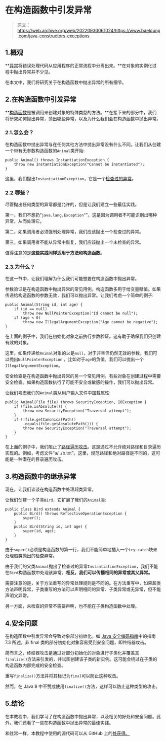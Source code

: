 # 在构造函数中引发异常

> 原文：<https://web.archive.org/web/20220930061024/https://www.baeldung.com/java-constructors-exceptions>

## 1.概观

**[异常](/web/20220628120724/https://www.baeldung.com/java-common-exceptions)将错误处理代码从应用程序的正常流程中分离出来。**在对象的实例化过程中抛出异常并不少见。

在本文中，我们将研究关于在构造函数中抛出异常的所有细节。

## 2.在构造函数中引发异常

**[构造函数](/web/20220628120724/https://www.baeldung.com/java-constructors)是被调用来创建对象的特殊类型的方法。**在接下来的部分中，我们将研究如何抛出异常，抛出哪些异常，以及为什么我们会在构造函数中抛出异常。

### 2.1.怎么会？

在构造函数中抛出异常与在任何其他方法中抛出异常没有什么不同。让我们从创建一个带有无参数构造函数的`Animal`类开始:

```
public Animal() throws InstantiationException {
    throw new InstantiationException("Cannot be instantiated");
}
```

这里，我们抛出`InstantiationException`，它是一个[检查过的异常](/web/20220628120724/https://www.baeldung.com/java-checked-unchecked-exceptions)。

### 2.2.哪些？

尽管抛出任何类型的异常都是允许的，但是让我们建立一些最佳实践。

第一，我们不想扔“`java.lang.Exception”`”。这是因为调用者不可能识别出哪种异常，从而处理它。

第二，如果调用者必须强制处理异常，我们应该抛出一个检查过的异常。

第三，如果调用者不能从异常中恢复，我们应该抛出一个未检查的异常。

值得注意的是**这些实践同样适用于方法和构造函数**。

### 2.3.为什么？

在这一节中，让我们理解为什么我们可能想要在构造函数中抛出异常。

参数验证是在构造函数中抛出异常的常见用例。构造函数多用于给变量赋值。如果传递给构造函数的参数无效，我们可以抛出异常。让我们考虑一个简单的例子:

```
public Animal(String id, int age) {
    if (id == null)
        throw new NullPointerException("Id cannot be null");
    if (age < 0)
        throw new IllegalArgumentException("Age cannot be negative");
} 
```

在上面的例子中，我们在初始化对象之前执行参数验证。这有助于确保我们只创建有效的对象。

这里，如果传递给`Animal`对象的`id`是`null`，对于非空但仍然无效的参数，我们可以抛出`NullPointerException` ，比如对于`age`的负值，我们可以抛出一个`IllegalArgumentException`。

安全检查是在构造函数中抛出异常的另一个常见用例。有些对象在创建过程中需要安全检查。如果构造函数执行了可能不安全或敏感的操作，我们可以抛出异常。

让我们考虑我们的`Animal`类从用户输入文件中加载属性:

```
public Animal(File file) throws SecurityException, IOException {
    if (file.isAbsolute()) {
        throw new SecurityException("Traversal attempt");
    }
    if (!file.getCanonicalPath()
        .equals(file.getAbsolutePath())) {
        throw new SecurityException("Traversal attempt");
    }
} 
```

在上面的例子中，我们阻止了[路径遍历攻击](https://web.archive.org/web/20220628120724/https://owasp.org/www-community/attacks/Path_Traversal)。这是通过不允许绝对路径和目录遍历实现的。例如，考虑文件“a/../b.txt”。这里，规范路径和绝对路径是不同的，这可能是一种潜在的目录遍历攻击。

## 3.构造函数中的继承异常

现在，让我们谈谈在构造函数中处理超类异常。

让我们创建一个子类`Bird`，它扩展了我们的`Animal`类:

```
public class Bird extends Animal {
    public Bird() throws ReflectiveOperationException {
        super();
    }
    public Bird(String id, int age) {
        super(id, age);
    }
}
```

由于`super()`必须是构造函数的第一行，我们不能简单地插入一个`try-catch`块来处理超类抛出的检查异常。

由于我们的父类`Animal`抛出了检查过的异常`InstantiationException`，我们不能在`Bird`构造函数中处理该异常。**相反，我们可以传播相同的异常或其父异常。**

需要注意的是，关于方法重写的异常处理规则是不同的。在方法重写中，如果超类方法声明异常，子类重写的方法可以声明相同的异常、子类异常或无异常，但不能声明父异常。

另一方面，未检查的异常不需要声明，也不能在子类构造函数中处理。

## 4.安全问题

在构造函数中引发异常会导致对象部分初始化。如 [Java 安全编码指南](https://web.archive.org/web/20220628120724/https://www.oracle.com/java/technologies/javase/seccodeguide.html)中的指南 7.3 所述，非 final 类的部分初始化对象容易受到安全问题，即终结器攻击。

简而言之，终结器攻击是通过对部分初始化的对象进行子类化并覆盖其`finalize()`方法来引发的，并试图创建该子类的新实例。这可能会绕过在子类的构造函数内部完成的安全检查。

重写`finalize()`方法并将其标记为`final`可以防止这种攻击。

然而，在 Java 9 中不赞成使用`finalize()`方法，这样可以防止这种类型的攻击。

## 5.结论

在本教程中，我们学习了在构造函数中抛出异常，以及相关的好处和安全问题。此外，我们还看了一些在构造函数中抛出异常的最佳实践。

和往常一样，本教程中使用的源代码可以从 GitHub 上的[处获得。](https://web.archive.org/web/20220628120724/https://github.com/eugenp/tutorials/tree/master/core-java-modules/core-java-lang-oop-constructors)
